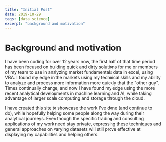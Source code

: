 ```yaml
---
title: "Initial Post"
date: 2019-10-29
tags: [data science]
excerpt: "background and motivation"
---
```


# Background and motivation

I have been coding for over 12 years now, the first half of that time period
has been focused on building quick and dirty solutions for me or members of
my team to use in analyzing market fundamentals data in excel, using VBA. I
found my edge in the markets using my technical skills and my ability to
analyze and process more information more quickly that the "other guy".
Times continually change, and now I have found my edge using the more recent
analytical developments in machine learning and AI, while taking advantage of
larger scale computing and storage through the cloud.

I have created this site to showcase the work I've done (and continue to do),
while hopefully helping some people along the way during their analytical journeys.
Even though the specific trading and consulting applications of my work need stay
private, expressing these techniques and general approaches on varying datasets
will still prove effective at displaying my capabilities and helping others.
